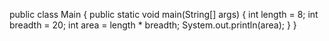 public class Main
{
	public static void main(String[] args) {
	    int length = 8;
	    int breadth = 20;
	    int area = length * breadth;
		System.out.println(area);
	}
}
